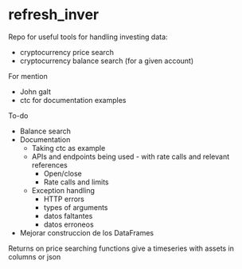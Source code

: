 # refresh_inver
Repo for useful tools for handling investing data:
- cryptocurrency price search
- cryptocurrency balance search (for a given account)

For mention
- John galt
- ctc for documentation examples

To-do
- Balance search
- Documentation
  - Taking ctc as example
  - APIs and endpoints being used - with rate calls and relevant references 
    - Open/close
    - Rate calls and limits
  - Exception handling
    - HTTP errors
    - types of arguments
    - datos faltantes
    - datos erroneos
- Mejorar construccion de los DataFrames

Returns on price searching functions give a timeseries with assets in columns or json
